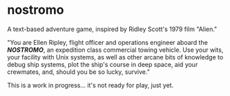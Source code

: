 # nostromo
A text-based adventure game, inspired by Ridley Scott's 1979 film "Alien."

"You are Ellen Ripley, flight officer and operations engineer aboard the **_NOSTROMO_**, an expedition class commercial towing vehicle. Use your wits, your facility with Unix systems, as well as other arcane bits of knowledge to debug ship systems, plot the ship's course in deep space, aid your crewmates, and, should you be so lucky, survive."

This is a work in progress... it's not ready for play, just yet.
